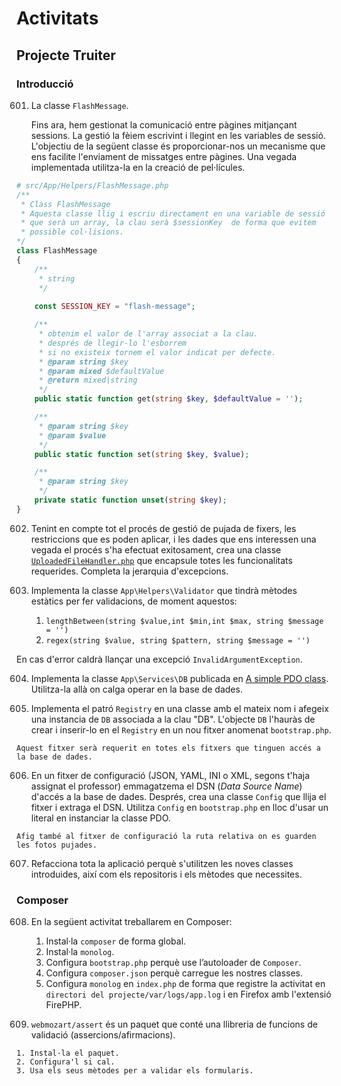 # Activitats

## Projecte Truiter

### Introducció

601. La classe `FlashMessage`. 
     
     Fins ara, hem gestionat la comunicació entre pàgines mitjançant sessions. 
     La gestió la fèiem escrivint i llegint en les variables de sessió. L'objectiu de la següent classe és proporcionar-nos un mecanisme que ens facilite l'enviament de missatges entre pàgines. Una vegada implementada utilitza-la en la creació de pel·lícules.

```php
# src/App/Helpers/FlashMessage.php
/**
 * Class FlashMessage
 * Aquesta classe llig i escriu directament en una variable de sessió 
 * que serà un array, la clau serà $sessionKey  de forma que evitem 
 * possible col·lisions.
*/
class FlashMessage
{
    /**
     * string
     */
    
    const SESSION_KEY = "flash-message";

    /**
     * obtenim el valor de l'array associat a la clau.
     * després de llegir-lo l'esborrem
     * si no existeix tornem el valor indicat per defecte.
     * @param string $key
     * @param mixed $defaultValue
     * @return mixed|string
     */
    public static function get(string $key, $defaultValue = '');

    /**
     * @param string $key
     * @param $value
     */
    public static function set(string $key, $value);

    /**
     * @param string $key
     */
    private static function unset(string $key);      
}
```

602.  Tenint en compte tot el procés de gestió de pujada de fixers, les restriccions que es poden aplicar, i les dades que ens interessen una vegada el procés s'ha efectuat exitosament, crea una classe [`UploadedFileHandler.php`](asssets/../assets/UploadedFileHandler.php) que encapsule totes les funcionalitats requerides. Completa la jerarquia d'excepcions.
     

603. Implementa la classe `App\Helpers\Validator` que tindrà mètodes estàtics per fer validacions, de moment aquestos:
     1. `lengthBetween(string $value,int $min,int $max, string $message = '')`
     2. `regex(string $value, string $pattern, string $message = '')`

En cas d'error caldrà llançar una excepció `InvalidArgumentException`. 

604. Implementa la classe `App\Services\DB` publicada en [A simple PDO class](https://phpdelusions.net/pdo/pdo_wrapper#class). Utilitza-la allà on calga operar en la base de dades.

605. Implementa el patró `Registry` en una classe amb el mateix nom i afegeix una instancia de `DB` associada a la clau "DB". L'objecte `DB` l'hauràs de crear i inserir-lo en el `Registry` en un nou fitxer anomenat `bootstrap.php`.

    Aquest fitxer serà requerit en totes els fitxers que tinguen accés a la base de dades.

606. En un fitxer de configuració (JSON, YAML, INI o XML, segons t'haja assignat el professor) emmagatzema el DSN (_Data Source Name_) d'accés a la base de dades. Després, crea una classe `Config` que llija el fitxer i extraga el DSN. Utilitza `Config` en `bootstrap.php` en lloc d'usar un literal en instanciar la classe PDO.

    Afig també al fitxer de configuració la ruta relativa on es guarden les fotos pujades.

607.  Refacciona tota la aplicació perquè s'utilitzen les noves classes introduides, així com els repositoris i els mètodes que necessites. 

### Composer

608. En la següent activitat treballarem en Composer:

       1. Instal·la `composer` de forma global. 
       2. Instal·la `monolog`.
       3. Configura `bootstrap.php` perquè use l’autoloader de `Composer`.
       4. Configura `composer.json` perquè carregue les nostres classes.
       5. Configura `monolog` en `index.php` de forma que registre la activitat en `directori del projecte/var/logs/app.log` i en Firefox amb l'extensió FirePHP.

609. `webmozart/assert` és un paquet que conté una llibreria de funcions de validació (assercions/afirmacions).

    1. Instal·la el paquet.
    2. Configura'l si cal.
    3. Usa els seus mètodes per a validar els formularis.    


